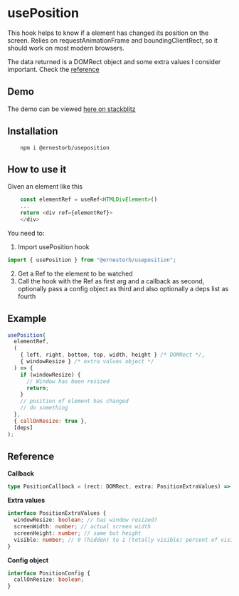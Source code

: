 # usePosition

This hook helps to know if a element has changed its position on the screen. Relies on requestAnimationFrame and boundingClientRect, so it should work on most modern browsers.

The data returned is a DOMRect object and some extra values I consider important. Check the [reference](#reference)

## Demo

The demo can be viewed [here on stackblitz](https://stackblitz.com/edit/react-ts-ouyepc?devToolsHeight=33&file=App.tsx)

## Installation

```
    npm i @ernestorb/useposition
```

## How to use it

Given an element like this

```javascript
    const elementRef = useRef<HTMLDivElement>()
    ...
    return <div ref={elementRef}>
    </div>
```

You need to:

1. Import usePosition hook

```javascript
import { usePosition } from "@ernestorb/useposition";
```

2. Get a Ref to the element to be watched
3. Call the hook with the Ref as first arg and a callback as second, optionally pass a config object as third and also optionally a deps list as fourth

## **Example**

```javascript
usePosition(
  elementRef,
  (
    { left, right, bottom, top, width, height } /* DOMRect */,
    { windowResize } /* extra values object */
  ) => {
    if (windowResize) {
      // Window has been resized
      return;
    }
    // position of element has changed
    // do something
  },
  { callOnResize: true },
  [deps]
);
```

## Reference

**Callback**

```typescript
type PositionCallback = (rect: DOMRect, extra: PositionExtraValues) => any;
```

**Extra values**

```typescript
interface PositionExtraValues {
  windowResize: boolean; // has window resized?
  screenWidth: number; // actual screen width
  screenHeight: number; // same but height
  visible: number; // 0 (hidden) to 1 (totally visible) percent of visibility
}
```

**Config object**

```typescript
interface PositionConfig {
  callOnResize: boolean;
}
```
